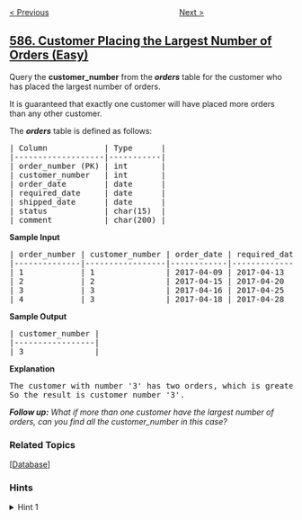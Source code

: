 <!--|This file generated by command(leetcode description); DO NOT EDIT.    |-->
<!--+----------------------------------------------------------------------+-->
<!--|@author    awesee <openset.wang@gmail.com>                           |-->
<!--|@link      https://github.com/awesee                                 |-->
<!--|@home      https://github.com/awesee/leetcode                        |-->
<!--+----------------------------------------------------------------------+-->

[< Previous](../investments-in-2016 "Investments in 2016")
　　　　　　　　　　　　　　　　
[Next >](../erect-the-fence "Erect the Fence")

## [586. Customer Placing the Largest Number of Orders (Easy)](https://leetcode.com/problems/customer-placing-the-largest-number-of-orders "订单最多的客户")

<p>Query the <b>customer_number</b> from the <b><i>orders</i></b> table for the customer who has placed the largest number of orders.</p>

<p>It is guaranteed that exactly one customer will have placed more orders than any other customer.</p>

<p>The <b><i>orders</i></b> table is defined as follows:</p>

<pre>
| Column            | Type      |
|-------------------|-----------|
| order_number (PK) | int       |
| customer_number   | int       |
| order_date        | date      |
| required_date     | date      |
| shipped_date      | date      |
| status            | char(15)  |
| comment           | char(200) |
</pre>

<p><b>Sample Input</b></p>

<pre>
| order_number | customer_number | order_date | required_date | shipped_date | status | comment |
|--------------|-----------------|------------|---------------|--------------|--------|---------|
| 1            | 1               | 2017-04-09 | 2017-04-13    | 2017-04-12   | Closed |         |
| 2            | 2               | 2017-04-15 | 2017-04-20    | 2017-04-18   | Closed |         |
| 3            | 3               | 2017-04-16 | 2017-04-25    | 2017-04-20   | Closed |         |
| 4            | 3               | 2017-04-18 | 2017-04-28    | 2017-04-25   | Closed |         |
</pre>

<p><b>Sample Output</b></p>

<pre>
| customer_number |
|-----------------|
| 3               |
</pre>

<p><b>Explanation</b></p>

<pre>
The customer with number &#39;3&#39; has two orders, which is greater than either customer &#39;1&#39; or &#39;2&#39; because each of them  only has one order. 
So the result is customer_number &#39;3&#39;.
</pre>

<p><i><b>Follow up:</b> What if more than one customer have the largest number of orders, can you find all the customer_number in this case?</i></p>

### Related Topics
  [[Database](../../tag/database/README.md)]

### Hints
<details>
<summary>Hint 1</summary>
MySQL uses a different expression to get the first records other than MSSQL's TOP expression.
</details>
